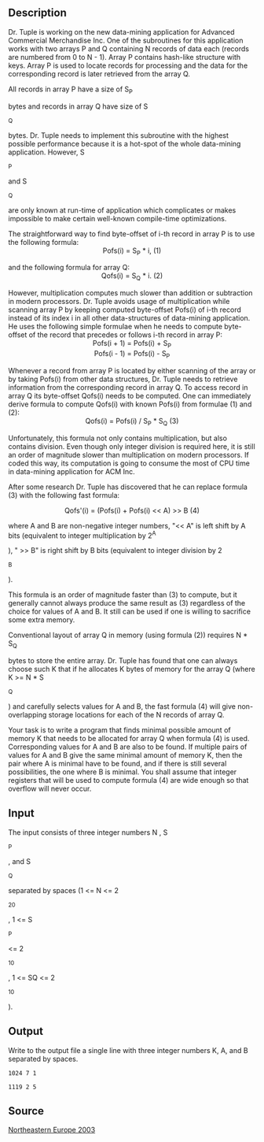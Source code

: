 <h2>Description</h2><p>Dr. Tuple is working on the new data-mining application for Advanced Commercial Merchandise Inc. One of the subroutines for this application works with two arrays P and Q containing N records of data each (records are numbered from 0 to N - 1). Array P contains hash-like structure with keys. Array P is used to locate records for processing and the data for the corresponding record is later retrieved from the array Q. 
</p>
All records in array P have a size of S<sub>P</sub><p> bytes and records in array Q have size of S</p><sub>Q</sub><p> bytes. Dr. Tuple needs to implement this subroutine with the highest possible performance because it is a hot-spot of the whole data-mining application. However, S</p><sub>P</sub><p> and S</p><sub>Q</sub><p> are only known at run-time of application which complicates or makes impossible to make certain well-known compile-time optimizations. 
</p>
The straightforward way to find byte-offset of i-th record in array P is to use the following formula: 
<center>Pofs(i) = S<sub>P</sub> * i,       (1)</center><p>
</p>and the following formula for array Q: 
<center>Qofs(i) = S<sub>Q</sub> * i.       (2)</center><p>
</p>However, multiplication computes much slower than addition or subtraction in modern processors. Dr. Tuple avoids usage of multiplication while scanning array P by keeping computed byte-offset Pofs(i) of i-th record instead of its index i in all other data-structures of data-mining application. He uses the following simple formulae when he needs to compute byte-offset of the record that precedes or follows i-th record in array P: 
<center>Pofs(i + 1) = Pofs(i) + S<sub>P</sub>
<br>Pofs(i - 1) = Pofs(i) - S<sub>P</sub></center><p>
</p>Whenever a record from array P is located by either scanning of the array or by taking Pofs(i) from other data structures, Dr. Tuple needs to retrieve information from the corresponding record in array Q. To access record in array Q its byte-offset Qofs(i) needs to be computed. One can immediately derive formula to compute Qofs(i) with known Pofs(i) from formulae (1) and (2): 
<center>Qofs(i) = Pofs(i) / S<sub>P</sub> * S<sub>Q</sub>       (3)</center><p>
</p>Unfortunately, this formula not only contains multiplication, but also contains division. Even though only integer division is required here, it is still an order of magnitude slower than multiplication on modern processors. If coded this way, its computation is going to consume the most of CPU time in data-mining application for ACM Inc. 

After some research Dr. Tuple has discovered that he can replace formula (3) with the following fast formula: 
<center>Qofs'(i) = (Pofs(i) + Pofs(i) &lt;&lt; A) &gt;&gt; B       (4)</center><p>
</p>where A and B are non-negative integer numbers, "&lt;&lt; A" is left shift by A bits (equivalent to integer multiplication by 2<sup>A</sup><p> ), " &gt;&gt; B" is right shift by B bits (equivalent to integer division by 2</p><sup>B</sup><p> ). 
</p>This formula is an order of magnitude faster than (3) to compute, but it generally cannot always produce the same result as (3) regardless of the choice for values of A and B. It still can be used if one is willing to sacrifice some extra memory. 

Conventional layout of array Q in memory (using formula (2)) requires N * S<sub>Q</sub><p> bytes to store the entire array. Dr. Tuple has found that one can always choose such K that if he allocates K bytes of memory for the array Q (where K &gt;= N * S</p><sub>Q</sub><p> ) and carefully selects values for A and B, the fast formula (4) will give non-overlapping storage locations for each of the N records of array Q. 
</p>
Your task is to write a program that finds minimal possible amount of memory K that needs to be allocated for array Q when formula (4) is used. Corresponding values for A and B are also to be found. If multiple pairs of values for A and B give the same minimal amount of memory K, then the pair where A is minimal have to be found, and if there is still several possibilities, the one where B is minimal. You shall assume that integer registers that will be used to compute formula (4) are wide enough so that overflow will never occur. 
<h2>Input</h2><p>The input consists of three integer numbers N , S</p><sub>P</sub><p>, and S</p><sub>Q</sub><p> separated by spaces (1 &lt;= N &lt;= 2</p><sup>20</sup><p>, 1 &lt;= S</p><sub>P</sub><p> &lt;= 2</p><sup>10</sup><p>, 1 &lt;= SQ &lt;= 2</p><sup>10</sup><p>). </p><h2>Output</h2><p>Write to the output file a single line with three integer numbers K, A, and B separated by spaces.</p><pre><code class="language-input1">1024 7 1</code></pre><pre><code class="language-output1">1119 2 5
</code></pre><h2>Source</h2><a href="searchproblem?field=source&amp;key=Northeastern+Europe+2003">Northeastern Europe 2003</a>